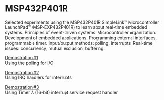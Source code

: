 # MSP432P401R
Selected experiments using the MSP432P401R SimpleLink™ Microcontroller LaunchPad™  (MSP‑EXP432P401R) to learn about real-time embedded systems.
Principles of event-driven systems. Microcontroller organization. Development of embedded applications. Programming external interfaces, programmable timer. Input/output methods: polling, interrupts. Real-time issues: concurrency, mutual exclusion, buffering.

[Demostration #1](https://youtu.be/vwYMqKN94sA)
<br> Using the polling for I/O

[Demostration #2](https://youtu.be/D4Ch_uR1fvk)
<br> Using IRQ handlers for interrupts

[Demostration #3](https://youtu.be/uRdq7VK621A)
<br> Using Timer A (16-bit) interrupt service request handler
